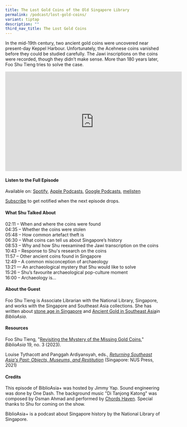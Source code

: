 ```yaml
---
title: The Lost Gold Coins of the Old Singapore Library
permalink: /podcast/lost-gold-coins/
variant: tiptap
description: ""
third_nav_title: The Lost Gold Coins
---
```

<p>In the mid-19th century, two ancient gold coins were uncovered near present-day
Keppel Harbour. Unfortunately, the Acehnese coins vanished before they
could be studied carefully. The Jawi inscriptions on the coins were recorded,
though they didn’t make sense. More than 180 years later, Foo Shu Tieng
tries to solve the case.</p>
<div class="iframe-wrapper">
<iframe height="315" width="560" allowfullscreen="true" frameborder="0" src="https://www.youtube.com/embed/FSfswvJFm8w?si=ezooPfIIqaPKZWWz"></iframe>
</div>
<p></p>
<h4><strong>Listen to the Full Episode</strong></h4>
<p>Available on: <a href="https://open.spotify.com/episode/7ytNibGncmYyTYbVJ5QiHw" rel="noopener noreferrer nofollow" target="_blank">Spotify</a>,
<a href="https://podcasts.apple.com/us/podcast/biblioasia/id1688142751" rel="noopener noreferrer nofollow" target="_blank">Apple Podcasts</a>, <a href="https://podcasts.google.com/feed/aHR0cHM6Ly9mZWVkcy5jYXB0aXZhdGUuZm0vYmlibGlvYXNpYS8/episode/YmRiMDAxYmUtYjIzOC00YzZmLTlkZjItNzJmMDIyYjY5NzNj?sa=X&amp;ved=0CAUQkfYCahcKEwjwpLrFkYyEAxUAAAAAHQAAAAAQCg" rel="noopener noreferrer nofollow" target="_blank">Google Podcasts</a>,
<a href="https://www.melisten.sg/podcast/playlist/BiblioAsia%2B-2115156/The-Lost-Gold-Coins-of-the-Old-Singapore-Library-2304471" rel="noopener noreferrer nofollow" target="_blank">melisten</a>
</p>
<p><a href="https://open.spotify.com/show/66PYiIthr1KqQhJ82XH4DN" rel="noopener noreferrer nofollow" target="_blank">Subscribe</a> to
get notified when the next episode drops.</p>
<p></p>
<h4><strong>What Shu Talked About</strong></h4>
<p>02:11 – When and where the coins were found
<br>04:35 – Whether the coins were stolen
<br>05:48 – How common artefact theft is
<br>06:30 – What coins can tell us about Singapore’s history
<br>08:53 – Why and how Shu reexamined the Jawi transcription on the coins
<br>10:43 – Response to Shu's research on the coins
<br>11:57 – Other ancient coins found in Singapore
<br>12:49 – A common misconception of archaeology
<br>13:21 — An archaeological mystery that Shu would like to solve
<br>15:26 – Shu’s favourite archaeological pop-culture moment
<br>16:00 – Archaeology is…</p>
<h4><strong>About the Guest</strong></h4>
<p>Foo Shu Tieng is Associate Librarian with the National Library, Singapore,
and works with the Singapore and Southeast Asia collections. She has written
about <a href="https://biblioasia.nlb.gov.sg/vol-18/issue-4/jan-mar-2023/stone-tools-singapore/" rel="noopener noreferrer nofollow" target="_blank">stone age in Singapore</a> and
<a href="https://biblioasia.nlb.gov.sg/vol-17/issue-3/oct-dec-2021/ancientgold/" rel="noopener noreferrer nofollow" target="_blank">Ancient Gold in Southeast Asia</a>in <em>BiblioAsia</em>.</p>
<p></p>
<h4><strong>Resources</strong></h4>
<p>Foo Shu Tieng, "<a href="https://biblioasia.nlb.gov.sg/vol-19/issue-3/oct-dec-2023/acehnese-chinese-gold-coins/" rel="noopener noreferrer nofollow" target="_blank">Revisiting the Mystery of the Missing Gold Coins</a>," <em>BiblioAsia</em> 19,
no. 3 (2023).</p>
<p>Louise Tythacott and Panggah Ardiyansyah, eds., <em><a href="https://catalogue.nlb.gov.sg/search/card?recordId=204463768" rel="noopener noreferrer nofollow" target="_blank">Returning Southeast Asia's Past: Objects, Museums, and Restitution</a></em> (Singapore:
NUS Press, 2021)</p>
<h4><strong>Credits</strong></h4>
<p>This episode of BiblioAsia+ was hosted by Jimmy Yap. Sound engineering
was done by One Dash. The background music "Di Tanjong Katong" was composed
by Osman Ahmad and performed by <a href="https://www.youtube.com/watch?v=uA2v7ka5TAI" rel="noopener noreferrer nofollow" target="_blank">Chords Haven</a>. Special
thanks to Shu for coming on the show.</p>
<p>BiblioAsia+ is a podcast about Singapore history by the National Library
of Singapore.</p>